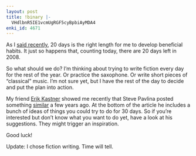 ```yaml
---
layout: post
title: !binary |-
  VHdlbnR5IE1vcmUgRGF5cyBpbiAyMDA4
enki_id: 4671
---
```


As I [said
recently](http://chadfowler.com/2008/12/4/develop-a-good-habit-in-20-days),
20 days is the right length for me to develop beneficial habits. It just
so happens that, counting today, there are 20 days left in 2008.

So what should we do? I’m thinking about trying to write fiction every
day for the rest of the year. Or practice the saxophone. Or write short
pieces of “classical” music. I’m not sure yet, but I have the rest of
the day to decide and put the plan into action.

My friend [Erik Kastner](http://metaatem.net/) showed me recently that
Steve Pavlina posted something
[similar](http://www.stevepavlina.com/blog/2005/04/30-days-to-success/)
a few years ago. At the bottom of the article he includes a bunch of
ideas of things you could try to do for 30 days. So if you’re interested
but don’t know what you want to do yet, have a look at his suggestions.
They might trigger an inspiration.

Good luck!

Update: I chose fiction writing. Time will tell.

